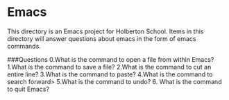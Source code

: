 # Emacs

This directory is an Emacs project for Holberton School.
Items in this directory will answer questions about emacs in
the form of emacs commands.

###Questions
0.What is the command to open a file from within Emacs?
1.What is the command to save a file?
2.What is the command to cut an entire line?
3.What is the command to paste?
4.What is the command to search forward>
5.What is the command to undo?
6. What is the command to quit Emacs?